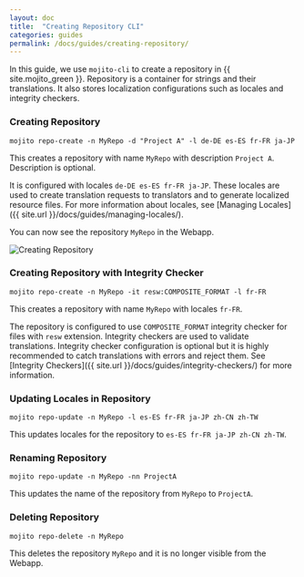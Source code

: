 ```yaml
---
layout: doc
title:  "Creating Repository CLI"
categories: guides
permalink: /docs/guides/creating-repository/
---
```


In this guide, we use `mojito-cli` to create a repository in {{ site.mojito_green }}.  Repository is a container for strings and their translations.  It also stores localization configurations such as locales and integrity checkers.


### Creating Repository

    mojito repo-create -n MyRepo -d "Project A" -l de-DE es-ES fr-FR ja-JP
    

This creates a repository with name `MyRepo` with description `Project A`.  Description is optional.


It is configured with locales `de-DE es-ES fr-FR ja-JP`.  These locales are used to create translation requests to translators and to generate localized resource files.  For more information about locales, see [Managing Locales]({{ site.url }}/docs/guides/managing-locales/).


You can now see the repository `MyRepo` in the Webapp.


![Creating Repository](./creating-repository/images/creating-repository.png)



### Creating Repository with Integrity Checker

    mojito repo-create -n MyRepo -it resw:COMPOSITE_FORMAT -l fr-FR
    

This creates a repository with name `MyRepo` with locales `fr-FR`.


The repository is configured to use `COMPOSITE_FORMAT` integrity checker for files with `resw` extension.  Integrity checkers are used to validate translations.  Integrity checker configuration is optional but it is highly recommended to catch translations with errors and reject them.  See [Integrity Checkers]({{ site.url }}/docs/guides/integrity-checkers/) for more information.



### Updating Locales in Repository

    mojito repo-update -n MyRepo -l es-ES fr-FR ja-JP zh-CN zh-TW
    

This updates locales for the repository to `es-ES fr-FR ja-JP zh-CN zh-TW`.


### Renaming Repository

    mojito repo-update -n MyRepo -nn ProjectA
    

This updates the name of the repository from `MyRepo` to `ProjectA`.


### Deleting Repository

    mojito repo-delete -n MyRepo
    

This deletes the repository `MyRepo` and it is no longer visible from the Webapp.
